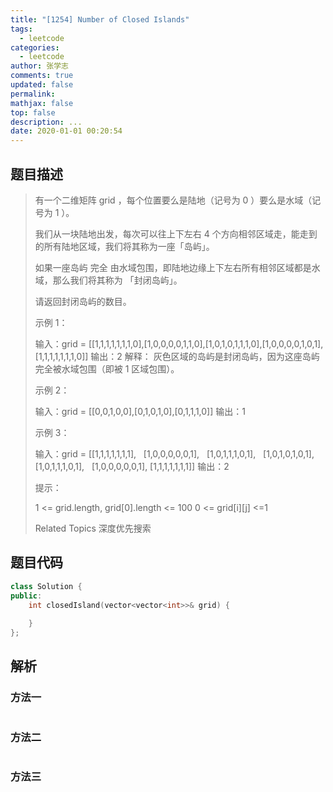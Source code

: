 ```yaml
---
title: "[1254] Number of Closed Islands"
tags:
  - leetcode
categories:
  - leetcode
author: 张学志
comments: true
updated: false
permalink:
mathjax: false
top: false
description: ...
date: 2020-01-01 00:20:54
---
```


## 题目描述

> 有一个二维矩阵 grid ，每个位置要么是陆地（记号为 0 ）要么是水域（记号为 1 ）。 
> 
> 我们从一块陆地出发，每次可以往上下左右 4 个方向相邻区域走，能走到的所有陆地区域，我们将其称为一座「岛屿」。 
> 
> 如果一座岛屿 完全 由水域包围，即陆地边缘上下左右所有相邻区域都是水域，那么我们将其称为 「封闭岛屿」。 
> 
> 请返回封闭岛屿的数目。 
> 
> 
> 
> 示例 1： 
> 
> 
> 
> 输入：grid = [[1,1,1,1,1,1,1,0],[1,0,0,0,0,1,1,0],[1,0,1,0,1,1,1,0],[1,0,0,0,0,1,0,1],[1,1,1,1,1,1,1,0]]
> 输出：2
> 解释：
> 灰色区域的岛屿是封闭岛屿，因为这座岛屿完全被水域包围（即被 1 区域包围）。 
> 
> 示例 2： 
> 
> 
> 
> 输入：grid = [[0,0,1,0,0],[0,1,0,1,0],[0,1,1,1,0]]
> 输出：1
> 
> 
> 示例 3： 
> 
> 输入：grid = [[1,1,1,1,1,1,1],
>              [1,0,0,0,0,0,1],
>              [1,0,1,1,1,0,1],
>              [1,0,1,0,1,0,1],
>              [1,0,1,1,1,0,1],
>              [1,0,0,0,0,0,1],
> [1,1,1,1,1,1,1]]
> 输出：2
> 
> 
> 
> 
> 提示： 
> 
> 
> 1 <= grid.length, grid[0].length <= 100 
> 0 <= grid[i][j] <=1 
> 
> Related Topics 深度优先搜索

## 题目代码

```cpp
class Solution {
public:
    int closedIsland(vector<vector<int>>& grid) {
        
    }
};
```

## 解析

### 方法一

```cpp

```

### 方法二

```cpp

```

### 方法三

```cpp

```

